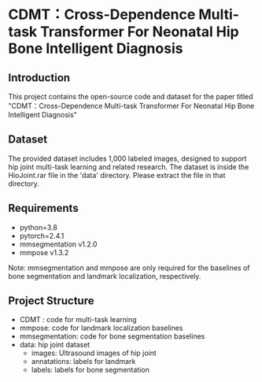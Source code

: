 # CDMT：Cross-Dependence Multi-task Transformer For Neonatal Hip Bone Intelligent Diagnosis

## Introduction 

This project contains the open-source code and dataset for the paper titled "CDMT：Cross-Dependence Multi-task Transformer For Neonatal Hip Bone Intelligent Diagnosis"

## Dataset 
The provided dataset includes 1,000 labeled images, designed to support hip joint multi-task learning and related research. The dataset is inside the HioJoint.rar file in the 'data' directory. Please extract the file in that directory.

## Requirements
* python=3.8
* pytorch=2.4.1
* mmsegmentation v1.2.0
* mmpose v1.3.2

Note: mmsegmentation and mmpose are only required for the baselines of bone segmentation and landmark localization, respectively.

## Project Structure

* CDMT : code for multi-task learning
* mmpose: code for landmark localization baselines
* mmsegmentation: code for bone segmentation baselines
* data: hip joint dataset
  * images: Ultrasound images of hip joint
  * annatations: labels for landmark
  * labels: labels for bone segmentation




